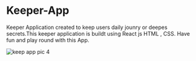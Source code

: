 # Keeper-App
Keeper Application created to keep users daily jounry or  deepes secrets.This keeper application is buildt using React js 
HTML , CSS. Have fun and play round with this App. 



![keep app pic 4](https://user-images.githubusercontent.com/46546858/155817977-653b6f49-800c-4a05-a350-030e0d94dec2.PNG)
